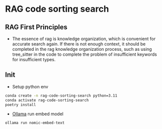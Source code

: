 # RAG code sorting search

## RAG First Principles

* The essence of rag is knowledge organization, which is convenient for accurate search again. If there is not enough context, it should be completed in the rag knowledge organization process, such as using tree_sitter in the code to complete the problem of insufficient keywords for insufficient types.

## Init

* Setup python env
```sh
conda create -n rag-code-sorting-search python=3.11
conda activate rag-code-sorting-search
poetry install
```
* [Ollama](https://ollama.com/) run embed model
```sh
ollama run nomic-embed-text
```


